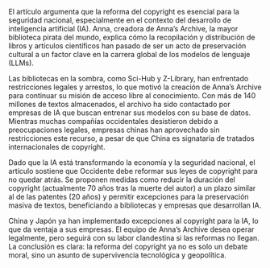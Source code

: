 El artículo argumenta que la reforma del copyright es esencial para la seguridad nacional, especialmente en el contexto del desarrollo de inteligencia artificial (IA). Anna, creadora de Anna’s Archive, la mayor biblioteca pirata del mundo, explica cómo la recopilación y distribución de libros y artículos científicos han pasado de ser un acto de preservación cultural a un factor clave en la carrera global de los modelos de lenguaje (LLMs).

Las bibliotecas en la sombra, como Sci-Hub y Z-Library, han enfrentado restricciones legales y arrestos, lo que motivó la creación de Anna’s Archive para continuar su misión de acceso libre al conocimiento. Con más de 140 millones de textos almacenados, el archivo ha sido contactado por empresas de IA que buscan entrenar sus modelos con su base de datos. Mientras muchas compañías occidentales desistieron debido a preocupaciones legales, empresas chinas han aprovechado sin restricciones este recurso, a pesar de que China es signataria de tratados internacionales de copyright.

Dado que la IA está transformando la economía y la seguridad nacional, el artículo sostiene que Occidente debe reformar sus leyes de copyright para no quedar atrás. Se proponen medidas como reducir la duración del copyright (actualmente 70 años tras la muerte del autor) a un plazo similar al de las patentes (20 años) y permitir excepciones para la preservación masiva de textos, beneficiando a bibliotecas y empresas que desarrollan IA.

China y Japón ya han implementado excepciones al copyright para la IA, lo que da ventaja a sus empresas. El equipo de Anna’s Archive desea operar legalmente, pero seguirá con su labor clandestina si las reformas no llegan. La conclusión es clara: la reforma del copyright ya no es solo un debate moral, sino un asunto de supervivencia tecnológica y geopolítica.
